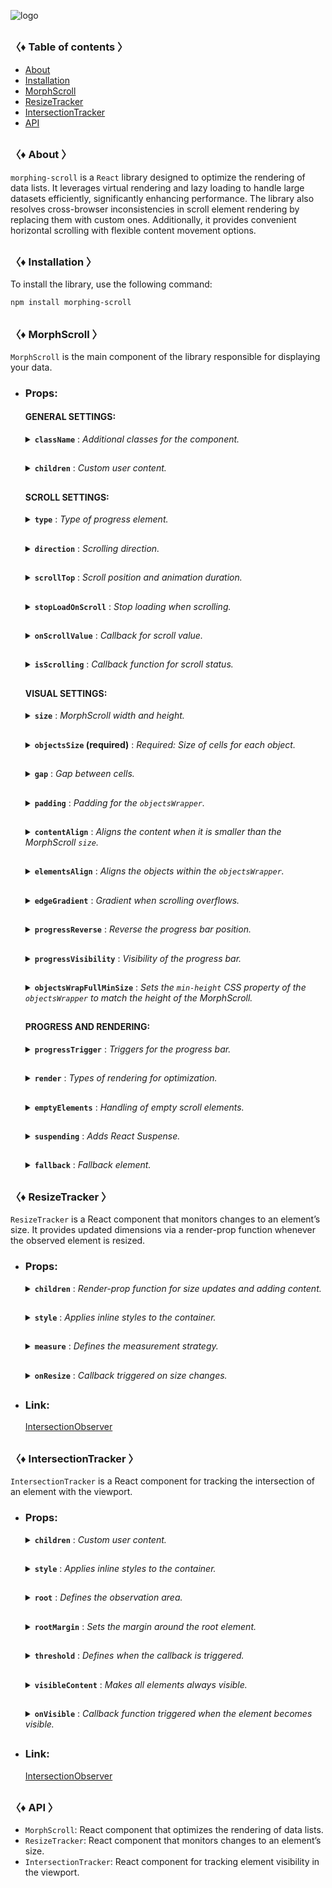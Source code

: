 ![logo](https://drive.google.com/uc?export=view&id=1mpb5TAElX3Xla4sGFISp4bQMu0zuNJaa "logo")

<h2></h2>

### 〈♦ Table of contents 〉

- [About](#-about-)
- [Installation](#-installation-)
- [MorphScroll](#-morphscroll-)
- [ResizeTracker](#-resizetracker-)
- [IntersectionTracker](#-intersectiontracker-)
- [API](#-api-)

<h2></h2>

### 〈♦ About 〉

`morphing-scroll` is a `React` library designed to optimize the rendering of data lists. It leverages virtual rendering and lazy loading to handle large datasets efficiently, significantly enhancing performance. The library also resolves cross-browser inconsistencies in scroll element rendering by replacing them with custom ones. Additionally, it provides convenient horizontal scrolling with flexible content movement options.

<h2></h2>

### 〈♦ Installation 〉

To install the library, use the following command:

```bash
npm install morphing-scroll
```

<h2></h2>

### 〈♦ MorphScroll 〉

`MorphScroll` is the main component of the library responsible for displaying your data.

- ### Props:

  #### GENERAL SETTINGS:

  <details>
    <summary><strong><code>className</code></strong> : <em>Additional classes for the component.</em></summary><br />
    <ul>
      <strong>Type:</strong> string<br />
      <br />
      <strong>Description:</strong> <em><br />
      This parameter allows you to apply custom CSS classes to the <code>MorphScroll</code> component, enabling further customization and styling to fit your design needs.</em><br />
      <br />
      <strong>Example:</strong>

      ```tsx
      <MorphScroll
        className="your-class"
        // another props
      >
        {children}
      </MorphScroll>
      ```

    </ul>
  </details>

  <h2></h2>

  <details>
    <summary><strong><code>children</code></strong> : <em>Custom user content.</em></summary><br />
    <ul>
      <strong>Type:</strong> React.ReactNode<br />
      <br />
      <strong>Description:</strong> <em><br />
      This is where you can pass your list elements.<br />
      Make sure to provide unique keys for each list item, as per React's rules. The <code>MorphScroll</code> component ensures that the cells it generates will use the same keys as your list items, allowing it to render the correct cells for the current list.<br />
      Additionally, <code>MorphScroll</code> handles a passed <code>null</code> value the same way as <code>undefined</code>, rendering nothing in both cases.</em><br />
      <br />
      <strong>Example:</strong>

      ```tsx
      <MorphScroll
        // props
      >
        {children}
      </MorphScroll>
      ```

    </ul>
  </details>

  <h2></h2>

  #### SCROLL SETTINGS:

  <details>
    <summary><strong><code>type</code></strong> : <em>Type of progress element.</em></summary><br />
    <ul>
      <strong>Type:</strong> "scroll" | "slider"<br />
      <br />
      <strong>Default:</strong> "scroll"<br />
      <br />
      <strong>Description:</strong> <em><br />
      This parameter defines how the provided <code>progressElement</code> behaves within <code>progressTrigger</code> and how you interact with it.<br />
      With the default <code>type="scroll"</code>, it functions as a typical scrollbar. However, with <code>type="slider"</code>, it displays distinct elements indicating the number of full scroll steps within the list.<br />
      For More details, refer to <code>progressTrigger/progressElement</code>.</em><br />
      <br />
      <strong>Example:</strong>

      ```tsx
      <MorphScroll
        type="slider"
        // another props
      >
        {children}
      </MorphScroll>
      ```

    </ul>
  </details>

  <h2></h2>

  <details>
    <summary><strong><code>direction</code></strong> : <em>Scrolling direction.</em></summary><br />
    <ul>
      <strong>Type:</strong> "x" | "y"<br />
      <br />
      <strong>Default:</strong> "y"<br />
      <br />
      <strong>Description:</strong> <em><br />
      This parameter changes the scroll or slider type direction based on the provided value.<br />
      You can set it to horizontal or vertical to customize the component according to your needs.</em><br />
      <br />
      <strong>Example:</strong>

      ```tsx
      <MorphScroll
        direction="x"
        // another props
      >
        {children}
      </MorphScroll>
      ```

    </ul>
  </details>

  <h2></h2>

  <details>
    <summary><strong><code>scrollTop</code></strong> : <em>Scroll position and animation duration.</em></summary><br />
    <ul>
      <strong>Type:</strong> {<br />
          value: number | "end";<br />
          duration?: number;<br />
          updater?: boolean;<br />
      }<br />
      <br />
      <strong>Default:</strong> { value: 0; duration: 200; updater: false }<br />
      <br />
      <strong>Description:</strong> <em><br />
      This parameter allows you to set custom scroll values.<br />
      <br />
      The <code>value</code> property accepts numerical pixel values.<br />
      The <code>"end"</code> option scrolls to the bottom of the list upon loading, which is useful for scenarios like chat message lists. When new elements are appended to the list, the scroll position will update automatically. However, to prevent unwanted scrolling when adding elements to the beginning of the list, this property will not trigger.<br />
      <br />
      The <code>duration</code> property determines the animation speed for scrolling in ms.</em><br />
      <br />
      The <code>updater</code> property is a helper for the <code>value</code> property. When setting the same scroll value repeatedly (e.g., clicking a button to scroll to the top), React does not register the update. To force an update, toggle updater within setState, e.g.,<br />
      <code>setScroll((prev) => ({ ...prev, value: 0, updater: !prev.updater }))</code></em><br />
      <br />
      <strong>Example:</strong>

      ```tsx
      <MorphScroll
        scrollTop={{ value: 100; duration: 100 }}
        // another props
      >
        {children}
      </MorphScroll>
      ```

    </ul>
  </details>

  <h2></h2>

  <details>
    <summary><strong><code>stopLoadOnScroll</code></strong> : <em>Stop loading when scrolling.</em></summary><br />
    <ul>
      <strong>Type:</strong> boolean<br />
      <br />
      <strong>Default:</strong> false<br />
      <br />
      <strong>Description:</strong> <em><br />
      This parameter helps optimize list performance during scrolling. When set to <code>true</code>, new items will not load while the list is being scrolled and will only load after scrolling stops. This can be particularly useful for lists with a large number of items.</em><br />
      <br />
      <strong>Example:</strong>

      ```tsx
      <MorphScroll
        stopLoadOnScroll
        // another props
      >
        {children}
      </MorphScroll>
      ```

    </ul>
  </details>

  <h2></h2>

  <details>
    <summary><strong><code>onScrollValue</code></strong> : <em>Callback for scroll value.</em></summary><br />
    <ul>
      <strong>Type:</strong> (scroll: number) => void<br />
      <br />
      <strong>Description:</strong> <em><br />
      This parameter accepts a callback function that is triggered on every scroll event. The callback receives the current scroll position as a number. The return value of the callback can be used to determine custom behavior based on the scroll value.</em><br />
      <br />
      <strong>Example:</strong>

      ```tsx
      <MorphScroll
        onScrollValue={
          (scroll) => {
            console.log("Scroll position:", scroll);
            return scroll > 100;
          },
        }
        // another props
      >
        {children}
      </MorphScroll>
      ```

    </ul>
  </details>
    
  <h2></h2>

  <details>
    <summary><strong><code>isScrolling</code></strong> : <em>Callback function for scroll status.</em></summary><br />
    <ul>
      <strong>Type:</strong> (motion: boolean) => void<br />
      <br />
      <strong>Description:</strong> <em><br />
      This parameter accepts a callback function that is triggered whenever the scroll status changes. The callback receives a boolean value, where <code>true</code> indicates that scrolling is in progress, and <code>false</code> indicates that scrolling has stopped. This can be useful for triggering additional actions, such as pausing animations or loading indicators based on the scroll state.</em><br />
      <br />
      <strong>Example:</strong>

      ```tsx
      <MorphScroll
        isScrolling={(motion) => {
          console.log(motion ? "Scrolling..." : "Scroll stopped.");
        }}
        // another props
      >
        {children}
      </MorphScroll>
      ```

    </ul>
  </details>

  <h2></h2>

  #### VISUAL SETTINGS:

  <details>
    <summary><strong><code>size</code></strong> : <em>MorphScroll width and height.</em></summary><br />
    <ul>
      <strong>Type:</strong> number[]<br />
      <br />
      <strong>Description:</strong> <em><br />
      This parameter sets the width and height of the <code>MorphScroll</code> component as an array of two numbers. These values help define the visual container for the scrollable area.<br />
      <br />
      If this parameter is not specified, <code>MorphScroll</code> will use the <code>ResizeTracker</code> component to measure the width and height of the area where <code>MorphScroll</code> is added. The dimensions will automatically adjust when the container changes.<br />
      <br />
      ⚠ Note:<br />
      <ul>
        <li>The values are specified following the <code>width/height</code> rule in pixels, regardless of the <code>direction</code>.</li>
        <li>See the <code>ResizeTracker</code> section for more details.</li>
      </ul></em><br />
      <br />
      <strong>Example:</strong>

      ```tsx
      <MorphScroll
        size={[100, 400]}
        // another props
      >
        {children}
      </MorphScroll>
      ```

    </ul>
  </details>

  <h2></h2>

  <details>
    <summary><strong><code>objectsSize</code> (required)</strong> : <em>Required: Size of cells for each object.</em></summary><br />
    <ul>
      <strong>Type:</strong> (number | "none" | "firstChild")[]<br />
      <br />
      <strong>Description:</strong> <em><br />
      This parameter is the only required one. It defines the size of cells for each of your objects. <code>ObjectsSize</code> use an array of values.<br />
      <br />
      If you pass <code>"none"</code>, cells will still be created, but <code>MorphScroll</code> will not calculate their sizes-they will simply wrap your objects. In this case, for example, you won’t be able to use the <code>infiniteScroll</code> feature, as it requires specific cell sizes for absolute positioning.. However, this is not a drawback if you are building something like a chat or a news feed, where the content can have varying heights, and it’s better to load new content as the user approaches the end of the existing list.<br />
      <br />
      If you specify the value <code>"firstChild"</code>, a <code>ResizeTracker</code> wrapper will be created for the first child of your list. This wrapper will calculate the size of the first child, and these dimensions will be applied to all cells in the list.<br />
      <br />
      ⚠ Note:<br />
      The numbers are specified following the <code>width/height</code> rule, regardless of the <code>direction</code>.</em><br />
      <br />
      <strong>Example:</strong>

      ```tsx
      <MorphScroll
        objectsSize={[40, 40]}
        // objectsSize={["none", "none"]}
        // objectsSize={["firstChild", "firstChild"]}
        // another props
      >
        {children}
      </MorphScroll>
      ```

    </ul>
  </details>

  <h2></h2>

  <details>
    <summary><strong><code>gap</code></strong> : <em>Gap between cells.</em></summary><br />
    <ul>
      <strong>Type:</strong> number[] | number<br />
      <br />
      <strong>Description:</strong> <em><br />
      This parameter allows you to set spacing between list items both horizontally and vertically. You can provide a single value, which will apply to both directions, or an array of two numbers to define separate spacing values.<br />
      <br />
      ⚠ Note:<br />
      The values are specified following the <code>horizontal/vertical</code> rule in pixels, regardless of the <code>direction</code>.</em><br />
      <br />
      <strong>Example:</strong>

      ```tsx
      <MorphScroll
        gap={10}
        // gap={[10, 10]}
        // another props
      >
        {children}
      </MorphScroll>
      ```

    </ul>
  </details>

  <h2></h2>

  <details>
    <summary><strong><code>padding</code></strong> : <em>Padding for the <code>objectsWrapper</code>.</em></summary><br />
    <ul>
      <strong>Type:</strong> number[] | number<br />
      <br />
      <strong>Description:</strong> <em><br />
      This parameter defines the spacing between the list items and their wrapper, effectively increasing the width or height of the scrollable area. You can provide a single number, which will apply to all sides, or an array of two or four numbers to specify spacing for specific directions.<br />
      <br />
      ⚠ Note:<br />
      <ul>
        <li>
          This parameter accepts either a single number or an array of numbers
          <ul>
            <li>If a two-number array is provided, the values follow the <code>horizontal/vertical</code> rule.</li>
            <li>If a four-number array is provided, the values follow the <code>top/right/bottom/left</code> rule.</li>
          </ul>
        </li>
        <li>All values are in pixels and apply regardless of the <code>direction</code>.</li>
        <li>This is not a CSS property, even though its name might suggest otherwise. It specifically refers to modifying the width and height of the scrollable wrapper, affecting the dimensions of the scrollable area.</li>
      </ul></em><br />
      <br />
      <strong>Example:</strong>

      ```tsx
      <MorphScroll
        padding={10}
        // padding={[10, 10]}
        // padding={[10, 10, 10, 10]}
        // another props
      >
        {children}
      </MorphScroll>
      ```

    </ul>
  </details>

  <h2></h2>

  <details>
    <summary><strong><code>contentAlign</code></strong> : <em>Aligns the content when it is smaller than the MorphScroll <code>size</code>.</em></summary><br />
    <ul>
      <strong>Type:</strong> [<br />
          "start" | "center" | "end",<br />
          "start" | "center" | "end"<br />
      ]<br />
      <strong>Description:</strong> <em><br />
      This parameter aligns the `objectsWrapper`, which contains all the provided elements, relative to the scroll or the `size`.<br />
      <br />
      ⚠ Note:<br />
      <ul>
        <li>Only takes effect when `objectsWrapper` is smaller than the scroll container.
        </li>
        <li>The values are specified following the horizontal/vertical rule, regardless of the direction.
        </li>
      </ul></em><br />
      <br />
      <strong>Example:</strong>

      ```tsx
      <MorphScroll
        contentAlign={["center", "center"]}
        // another props
      >
        {children}
      </MorphScroll>
      ```

    </ul>
  </details>

  <h2></h2>

  <details>
    <summary><strong><code>elementsAlign</code></strong> : <em>Aligns the objects within the <code>objectsWrapper</code>.</em></summary><br />
    <ul>
      <strong>Type:</strong> "start" | "center" | "end"<br />
      <br />
      <strong>Example:</strong>

      ```tsx
      <MorphScroll
        elementsAlign="center"
        // another props
      >
        {children}
      </MorphScroll>
      ```

    </ul>
  </details>

  <h2></h2>

  <details>
    <summary><strong><code>edgeGradient</code></strong> : <em>Gradient when scrolling overflows.</em></summary><br />
    <ul>
      <strong>Type:</strong> boolean | { color?: string; size?: number }<br />
      <br />
      <strong>Default:</strong> When using true or color, the default size will be 40<br />
      <br />
      <strong>Description:</strong> <em><br />
      This parameter creates two edge elements responsible for darkening the edges of the scroll when it overflows.<br />
      <br />
      The color property accepts any valid color format. If specified, the library will generate a gradient transitioning from the custom color to transparent. If omitted, the edge elements will have no color, allowing for custom styling via CSS classes.<br />
      <br />
      ⚠ Note:<br />
      The size property, measured in pixels, adjusts the dimensions of the edge elements.</em><br />
      <br />
      <strong>Example:</strong>

      ```tsx
      <MorphScroll
        edgeGradient={{ color: "rgba(0, 0, 0, 0.5)" }}
        // edgeGradient={{ color: "rgba(0, 0, 0, 0.5)", size: 20 }}
        // edgeGradient
        // another props
      >
        {children}
      </MorphScroll>
      ```

    </ul>
  </details>

  <h2></h2>

  <details>
    <summary><strong><code>progressReverse</code></strong> : <em>Reverse the progress bar position.</em></summary><br />
    <ul>
      <strong>Type:</strong> boolean<br />
      <br />
      <strong>Default:</strong> false<br />
      <br />
      <strong>Description:</strong> <em><br />
      This parameter changes the position of the progress bar based on the direction property.<br />
      <ul>
        <li>If <code>direction="x"</code>, the progress bar is on the left by default and moves to the right when <code>progressReverse</code> is enabled.</li>
        <li>If <code>direction="y"</code>, the progress bar is at the top by default and moves to the bottom when <code>progressReverse</code> is enabled.</li>
      </ul></em><br />
      <br />
      <strong>Example:</strong>

      ```tsx
      <MorphScroll
        progressReverse
        // another props
      >
        {children}
      </MorphScroll>
      ```

    </ul>
  </details>

  <h2></h2>

  <details>
    <summary><strong><code>progressVisibility</code></strong> : <em>Visibility of the progress bar.</em></summary><br />
    <ul>
      <strong>Type:</strong> "visible" | "hover" | "hidden"<br />
      <br />
      <strong>Default:</strong> "visible"<br />
      <br />
      <strong>Description:</strong> <em><br />
      This parameter controls the visibility of the progress bar regardless of the <code>type</code> value.</em><br />
      <br />
      <strong>Example:</strong>

      ```tsx
      <MorphScroll
        progressVisibility="hover"
        // another props
      >
        {children}
      </MorphScroll>
      ```

    </ul>
  </details>

  <h2></h2>

  <details>
    <summary><strong><code>objectsWrapFullMinSize</code></strong> : <em>Sets the <code>min-height</code> CSS property of the <code>objectsWrapper</code> to match the height of the MorphScroll.</em></summary><br />
    <ul>
      <strong>Type:</strong> boolean<br /><br />
      <strong>Default:</strong> false<br /><br />
      <strong>Description:</strong> <em><br />
      In process of development</em><br />
      <br />
      <strong>Example:</strong>

      ```tsx
      <MorphScroll
        objectsWrapFullMinSize
        // another props
      >
        {children}
      </MorphScroll>
      ```

    </ul>
  </details>

  <h2></h2>

  #### PROGRESS AND RENDERING:

  <details>
    <summary><strong><code>progressTrigger</code></strong> : <em>Triggers for the progress bar.</em></summary><br />
    <ul>
      <strong>Type:</strong> {<br />
        wheel?: boolean;<br />
        content?: boolean;<br />
        progressElement?: boolean | React.ReactNode;<br />
        arrows?: boolean | { size?: number; element?: React.ReactNode };<br />
      }<br />
      <br />
      <strong>Default:</strong> { wheel: true }<br />
      <br />
      <strong>Description:</strong> <em><br />
      This is one of the most important parameters, allowing you to define how users interact with the progress bar and customize its appearance.<br />
      <br />
      <ul>
        <li>The <code>wheel</code> property determines whether the progress bar responds to mouse wheel scrolling.</li>
        <li>The <code>content</code> property enables interaction by clicking and dragging anywhere within the scrollable content to move it.</li>
        <li>The <code>progressElement</code> property defines whether the progress bar is controlled by a custom element. If your custom scroll element is not ready yet, you can simply pass <code>true</code>, which will display the browser's default scrollbar when <code>type="scroll"</code> is used. Alternatively, if <code>type="slider"</code> is set, a <code>sliderBar</code> element will be created, containing multiple <code>sliderElem</code> elements representing progress. Depending on the position, one of these elements will always have the <code>active</code> class.</li>
        <li>The <code>arrows</code> property allows you to add custom arrows to the progress bar. You can either specify a <code>size</code> for the arrows and provide a custom <code>element</code>.</li>
      </ul></em><br />
      <br />
      <strong>Example:</strong>

      ```tsx
      <MorphScroll
        progressTrigger={{
          wheel: true,
          progressElement: <div className="your-scroll-thumb" />,
        }}
        // another props
      >
        {children}
      </MorphScroll>
      ```

    </ul>
  </details>

  <h2></h2>

  <details>
    <summary><strong><code>render</code></strong> : <em>Types of rendering for optimization.</em></summary><br />
    <ul>
      <strong>Type:</strong><br />
        | { type: "default" }<br />
        | { type: "lazy"; rootMargin?: number | number[]; onVisible?: (key: string) => void }<br />
        | { type: "virtual"; rootMargin?: number | number[] }<br />
      <br />
      <strong>Default:</strong> { type: "default" }<br />
      <br />
      <strong>Description:</strong> <em><br />
      This parameter defines the rendering type for optimization.<br />
      <br />
      <ul>
        <li>With <code>default</code>, no optimizations are applied.</li>
        <li>With <code>lazy</code>, containers are created but do not load content until they enter the viewport. The <code>rootMargin</code> property controls the threshold for loading, and the <code>onVisible</code> callback function can be used to trigger actions when a container becomes visible for each scrollable object and provides the key of the first element in the container.</li>
        <li>With <code>virtual</code>, a container is created for each scrollable object, and its absolute positioning is calculated based on <code>scrollTop</code> and scroll area dimensions. Rendering is dynamically adjusted according to the scroll position. The <code>rootMargin</code> property can also be used to extend the rendering area.</li>
      </ul><br />
      <br />
      ⚠ Note:<br />
      <ul>
        <li>The <code>onVisible</code> property is the same as in <code>IntersectionTracker/onVisible</code>.</li>
        <li>
          The <code>rootMargin</code> property accepts either a single number or an array of numbers.
          <ul>
            <li>If a two-number array is provided, the values follow the <code>horizontal/vertical</code> rule.</li>
            <li>If a four-number array is provided, the values follow the <code>top/right/bottom/left</code> rule.</li>
         </ul> 
        </li>
        <li>All values are in pixels and apply regardless of the <code>direction</code>.</li>
      </ul></em><br />
      <br />
      <strong>Example:</strong>

      ```tsx
      <MorphScroll
        render={{ type: "virtual" }}
        // render={{
        //   type: "lazy",
        //   rootMargin: [0, 100],
        //   onVisible: () => console.log("visible"))
        // }}
        // another props
      >
        {children}
      </MorphScroll>
      ```

    </ul>
  </details>

  <h2></h2>

  <details>
    <summary><strong><code>emptyElements</code></strong> : <em>Handling of empty scroll elements.</em></summary><br />
    <ul>
      <strong>Type:</strong><br />
        | {
            mode: "clear";
            clickTrigger?: { selector: string; delay?: number };
          }<br />
        | {
            mode: "fallback";
            element?: React.ReactNode;
            clickTrigger?: { selector: string; delay?: number };
          }<br /><br />
      <strong>Description:</strong> <em><br />
      If certain components might return nothing during rendering, this parameter helps manage them. The check and subsequent replacement with a fallback element or removal occur after the scroll elements are rendered. Due to this, when dynamically displaying elements in different <code>render</code> modes, you may notice slight position shifts during fast scrolling, as empty elements are removed, causing subsequent elements to reposition.<br />
      <br />
      <ul>
        <li><code>mode: "clear"</code> – automatically removes empty elements, eliminating unnecessary gaps in the scroll list.</li>
        <li><code>mode: "fallback"</code> – replaces empty elements with a specified fallback component. By default, it uses the <code>fallback</code> props value, but you can also pass a separate placeholder to <code>element</code>.</li>
      </ul><br />
      <br />
      <code>clickTrigger</code> – if elements are removed via a click action, this property ensures cleanup is triggered accordingly. It accepts an object with a <code>selector</code> (such as a delete button’s class) and an optional <code>delay</code> (a delay in milliseconds to accommodate animations or complex removals).<br />
      <br />
      ⚠ Note:<br />
      For clarification, the cleanup will occur on the initial render, when the number of passed elements changes, on scroll, and on click if you use <code>clickTrigger</code>.</em><br />
      <br />
      <strong>Example:</strong>

      ```tsx
      <MorphScroll
        emptyElements={{
          mode: "clear",
          clickTrigger: { selector: ".close-button" },
        }}
        // emptyElements={{
        //   mode: "fallback",
        //   clickTrigger: {
        //     selector: ".close-button",
        //     delay: 100,
        //   },
        // }}
        // another props
      >
        {children}
      </MorphScroll>
      ```

    </ul>
  </details>

  <h2></h2>

  <details>
    <summary><strong><code>suspending</code></strong> : <em>Adds React Suspense.</em></summary><br />
    <ul>
      <strong>Type:</strong> boolean<br />
      <br />
      <strong>Default:</strong> false<br />
      <br />
      <strong>Description:</strong> <em><br />
      This parameter adds React Suspense to the MorphScroll component for asynchronous rendering.</em><br />
      <br />
      <strong>Example:</strong>

  ```tsx
  <MorphScroll
    suspending
    // another props
  >
    {children}
  </MorphScroll>
  ```

    </ul>
  </details>

  <h2></h2>

  <details>
    <summary><strong><code>fallback</code></strong> : <em>Fallback element.</em></summary><br />
    <ul>
      <strong>Type:</strong> React.ReactNode<br />
      <br />
      <strong>Description:</strong> <em><br />
      This parameter sets the fallback element for custom element. It will be used for <code>emptyElements</code> in <code>mode: "fallback"</code> or when <code>suspending</code> is enabled.</em><br />
      <br />
      <strong>Example:</strong>

  ```tsx
  <MorphScroll
    fallback={<div>Loading...</div>}
    // another props
  >
    {children}
  </MorphScroll>
  ```

    </ul>
  </details>

<h2></h2>

### 〈♦ ResizeTracker 〉

`ResizeTracker` is a React component that monitors changes to an element’s size. It provides updated dimensions via a render-prop function whenever the observed element is resized.

- ### Props:

  <details>
    <summary><strong><code>children</code></strong> : <em>Render-prop function for size updates and adding content.</em></summary><br />
    <ul>
      <strong>Type:</strong> (rect: DOMRectReadOnly) => React.ReactNode<br />
      <br />
      <strong>Description:</strong> <em><br />
      Instead of a standard <code>children</code> prop, this component uses a <strong>render-prop function</strong> to pass size updates to its children. You can use it similarly to a regular <code>children</code> prop inside the component.<br />
      <br />
      The function receives an object of type <code>DOMRectReadOnly</code> with the following properties:
      <ul>
        <li><code>x</code> - The X-coordinate of the top-left corner of the element.</li>
        <li><code>y</code> - The Y-coordinate of the top-left corner of the element.</li>
        <li><code>width</code> - The width of the observed element’s content box.</li>
        <li><code>height</code> - The height of the observed element’s content box.</li>
        <li><code>top</code> - The distance from the top of the element to its parent's top. Equal to <code>y</code>.</li>
        <li><code>left</code> - The distance from the left of the element to its parent's left. Equal to <code>x</code>.</li>
        <li><code>right</code> - The distance from the left of the parent to the right edge of the element (<code>left</code> + <code>width</code>).</li>
        <li><code>bottom</code> - The distance from the top of the parent to the bottom edge of the element (<code>top</code> + <code>height</code>).</li>
      </ul><br />
      <br />
      ⚠ This is a non-standard prop that you might be used to using this is render-prop function receiving the container's size.</em><br />
      <br />
      <strong>Example:</strong>

  ```tsx
  <ResizeTracker
  // another props
  >
    {(rect) => (
      <p>
        Width: {rect.width}, Height: {rect.height}
      </p>
    )}
  </ResizeTracker>
  ```

    </ul>

  </details>

  <h2></h2>

  <details>
    <summary><strong><code>style</code></strong> : <em>Applies inline styles to the container.</em></summary><br />
    <ul>
      <strong>Type:</strong> React.CSSProperties<br />
      <br />
      <strong>Example:</strong>

  ```tsx
  <ResizeTracker style={{ backgroundColor: "blue" }}>
    {(rect) => (
      // content
    )}
  </ResizeTracker>
  ```

    </ul>

  </details>

  <h2></h2>

  <details>
    <summary><strong><code>measure</code></strong> : <em>Defines the measurement strategy.</em></summary><br />
    <ul>
      <strong>Type:</strong> "inner" | "outer" | "all"<br />
      <br />
      <strong>Default:</strong> "inner"<br />
      <br />
      <strong>Description:</strong><br />
      <em>This prop determines what is being measured by automatically applying inline styles that affect width and height.<br />
      <br />
      - The default value <code>"inner"</code> sets <code>width: "max-content"</code> and <code>height: "max-content"</code>, measuring the size of child elements.<br />
      - The <code>"outer"</code> value measures the parent element by setting <code>minWidth: "100%"</code> and <code>minHeight: "100%"</code>.<br />
      - The <code>"all"</code> value combines the styles of both <code>"inner"</code> and <code>"outer"</code>, allowing measurement of both the parent and child elements.<br />
      <br />
      ⚠ Note: Be cautious when overriding styles via the <code>style</code> prop, as it may interfere with the styles applied by <code>measure</code>, leading to unexpected behavior.</em><br />
      <br />
      <strong>Example:</strong>

  ```tsx
  <ResizeTracker measure="all">
    {(rect) => (
      // content
    )}
  </ResizeTracker>
  ```

    </ul>

  </details>

  <h2></h2>

  <details>
    <summary><strong><code>onResize</code></strong> : <em>Callback triggered on size changes.</em></summary><br />
    <ul>
      <strong>Type:</strong> (rect: Partial<DOMRectReadOnly>) => void<br />
      <br />
      <strong>Description:</strong><br />
      <em>A callback function that is triggered whenever the observed element's dimensions change.<br />
      The function receives an object containing the updated size properties.</em><br />
      <br />
      <strong>Example:</strong>

  ```tsx
  <ResizeTracker
    onResize={(rect) => {
      console.log("New size:", rect);
    }}
  >
    {(rect) => (
      // content
    )}
  </ResizeTracker>
  ```

    </ul>

  </details>

  <h2></h2>

- ### Link:

  [IntersectionObserver](https://developer.mozilla.org/en-US/docs/Web/API/ResizeObserver)

<h2></h2>

### 〈♦ IntersectionTracker 〉

`IntersectionTracker` is a React component for tracking the intersection of an element with the viewport.

- ### Props:

  <details>
    <summary><strong><code>children</code></strong> : <em>Custom user content.</em></summary><br />
    <ul>
      <strong>Type:</strong> React.ReactNode<br />
      <br />
      <strong>Example:</strong>

  ```tsx
  <IntersectionTracker>{children}</IntersectionTracker>
  ```

    </ul>

  </details>

  <h2></h2>

  <details>
    <summary><strong><code>style</code></strong> : <em>Applies inline styles to the container.</em></summary><br />
    <ul>
      <strong>Type:</strong> React.CSSProperties<br />
      <br />
      <strong>Example:</strong>

  ```tsx
  <IntersectionTracker style={{ backgroundColor: "blue" }}>
    {children}
  </IntersectionTracker>
  ```

    </ul>

  </details>

  <h2></h2>

  <details>
    <summary><strong><code>root</code></strong> : <em>Defines the observation area.</em></summary><br />
    <ul>
      <strong>Type:</strong> Element | null<br />
      <br />
      <strong>Default:</strong> null (window)<br />
      <br />
      <strong>Description:</strong> <em><br />
      Specifies the element that serves as the bounding box for the intersection observation. 
      If provided, it must be an ancestor of the observed element.<br />
      <br />
      If set to <code>null</code> (default), the window is used as the observation area.</em><br />
      <br />
      <strong>Example:</strong>

  ```tsx
  <IntersectionTracker root={document.getElementById("root")}>
    {children}
  </IntersectionTracker>
  ```

    </ul>

  </details>

  <h2></h2>

  <details>
    <summary><strong><code>rootMargin</code></strong> : <em>Sets the margin around the root element.</em></summary><br />
    <ul>
      <strong>Type:</strong> number | number[]<br />
      <br />
      <strong>Description:</strong> <em><br />
      Defines an offset around the root element, expanding or shrinking the observed area.<br />
      <br />
      Accepts a single number or an array for fine-tuned control:<br />
      <ul>
        <li>A <strong>single number</strong> sets the same margin on all sides.</li>
        <li>A <strong>two-value array</strong> <code>[topBottom, leftRight]</code> applies margins vertically and horizontally.</li>
        <li>A <strong>four-value array</strong> <code>[top, right, bottom, left]</code> allows full control over each side.</li>
      </ul>
      <br />
      Margins are converted to <code>px</code> values internally.</em><br />
      <br />
      <strong>Example:</strong>

  ```tsx
  <IntersectionTracker
    rootMargin={10}
    // rootMargin={[10, 20]}
    // rootMargin={[10, 20, 10, 20]}
  >
    {children}
  </IntersectionTracker>
  ```

    </ul>

  </details>

  <h2></h2>

  <details>
    <summary><strong><code>threshold</code></strong> : <em>Defines when the callback is triggered.</em></summary><br />
    <ul>
      <strong>Type:</strong> number | number[]<br />
      <br />
      <strong>Description:</strong> <em><br />
      .Specifies at what percentage of the observed element’s visibility the callback should be executed.<br />
      <br />
      <ul>
        <li>A <strong>single number</strong> (e.g., <code>0.5</code>) triggers when that fraction of the element is visible.</li>
        <li>A <strong>array of numbers</strong> (e.g., <code>[0, 0.5, 1]</code>) triggers the callback multiple times at different visibility levels.</li>
      </ul>
      <br />
      A value of <code>0</code> means the callback fires when any part of the element appears, while <code>1</code> means the element must be fully visible.</em><br />
      <br />
      <strong>Example:</strong>

  ```tsx
  <IntersectionTracker
    threshold={0.5}
    // threshold={[0, 0.5, 1]}
  >
    {children}
  </IntersectionTracker>
  ```

    </ul>

  </details>

  <h2></h2>

  <details>
    <summary><strong><code>visibleContent</code></strong> : <em>Makes all elements always visible.</em></summary><br />
    <ul>
      <strong>Type:</strong> boolean<br />
      <br />
      <strong>Default:</strong> false<br />
      <br />
      <strong>Description:</strong> <em><br />
      If set to `true`, the tracked elements will always be visible, regardless of their actual intersection status.
      <br />
      This can be useful for testing purposes or when using the <code>onVisible</code> callback, ensuring it continues to trigger whenever the element enters the viewport.</em><br />
      <br />
      <strong>Example:</strong>

  ```tsx
  <IntersectionTracker visibleContent>{children}</IntersectionTracker>
  ```

    </ul>

  </details>

  <h2></h2>

  <details>
    <summary><strong><code>onVisible</code></strong> : <em>Callback function triggered when the element becomes visible.</em></summary><br />
    <ul>
      <strong>Type:</strong> (key: string) => void<br />
      <br />
      <strong>Description:</strong> <em><br />
      A callback function that is invoked when the observed element enters the viewport or the defined observation area.<br />
      <br />
      The callback receives the <code>key</code> of the first child element as a parameter.<br />
      This can be useful for lazy loading, analytics tracking, animations, or any other action that needs to be triggered when an element becomes visible.<br />
      <br />
      ⚠ Note:<br />
      Instead of checking if <code>key</code> equals the element’s key name, use <code>includes</code> for verification. React may modify key names by prefixing them with special characters like <code>.$</code>, making direct equality checks unreliable and more expensive 💵.</em><br />
      <br />
      <strong>Example:</strong>

  ```tsx
  <IntersectionTracker
    onVisible={(key) => {
      if (key.includes("elementId")) {
        // do something
      }
    }}
  >
    {children}
  </IntersectionTracker>
  ```

    </ul>

  </details>

  <h2></h2>

- ### Link:

  [IntersectionObserver](https://developer.mozilla.org/en-US/docs/Web/API/Intersection_Observer_API)

<h2></h2>

### 〈♦ API 〉

- `MorphScroll`: React component that optimizes the rendering of data lists.
- `ResizeTracker`: React component that monitors changes to an element’s size.
- `IntersectionTracker`: React component for tracking element visibility in the viewport.
